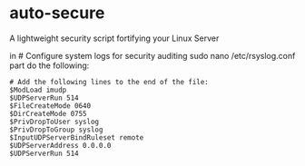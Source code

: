 # auto-secure
A lightweight security script fortifying your Linux Server

in # Configure system logs for security auditing
sudo nano /etc/rsyslog.conf
part do the following:
```
# Add the following lines to the end of the file:
$ModLoad imudp
$UDPServerRun 514
$FileCreateMode 0640
$DirCreateMode 0755
$PrivDropToUser syslog
$PrivDropToGroup syslog
$InputUDPServerBindRuleset remote
$UDPServerAddress 0.0.0.0
$UDPServerRun 514
```
